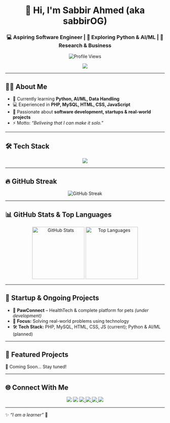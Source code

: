 <!-- ========================= -->
<!-- Typing Header -->
<!-- ========================= -->
<h1 align="center">👋 Hi, I'm Sabbir Ahmed (aka <b>sabbirOG</b>)</h1>
<h3 align="center">
💻 Aspiring Software Engineer | 🌱 Exploring Python & AI/ML | 🚀 Research & Business
</h3>
<p align="center">
  <img src="https://komarev.com/ghpvc/?username=sabbirOG" alt="Profile Views"/>
</p>

<p align="center">
  <img src="https://readme-typing-svg.herokuapp.com?color=%2360A5FA&lines=Full+Stack+Developer;Always+Learning+and+Building;Building+Real-World+Projects+🚀&center=true&width=500&height=45" />
</p>

---

## 🧑‍💻 About Me
- 🌱 Currently learning **Python, AI/ML, Data Handling**
- 💻 Experienced in **PHP, MySQL, HTML, CSS, JavaScript**
- 🚀 Passionate about **software development, startups & real-world projects**
- ⚡ Motto: *“Beliveing that I can make it solo.”*

---

## 🛠️ Tech Stack
<p align="center">
  <img src="https://skillicons.dev/icons?i=php,mysql,html,css,js,python,git,github,vscode,figma&perline=6" />
</p>

---

## 🔥 GitHub Streak
<p align="center">
  <img 
       src="https://streak-stats.demolab.com?user=sabbirOG&theme=tokyonight&hide_border=true&border_radius=10" 
       alt="GitHub Streak" 
  />
</p>

---

## 📊 GitHub Stats & Top Languages
<p align="center">
  <img src="https://github-readme-stats.vercel.app/api?username=sabbirOG&show_icons=true&theme=tokyonight&hide_border=true&border_radius=10" alt="GitHub Stats" height="165"/>
  <img src="https://github-readme-stats.vercel.app/api/top-langs/?username=sabbirOG&layout=compact&hide_border=true&theme=tokyonight&border_radius=10&langs_count=8&hide=cmake,shell" alt="Top Languages" height="165"/>
</p>

---

## 🚀 Startup & Ongoing Projects
- 🐾 **PawConnect** – HealthTech & complete platform for pets *(under development)*  
- 🎯 **Focus:** Solving real-world problems using technology  
- 🛠️ **Tech Stack:** PHP, MySQL, HTML, CSS, JS (current); Python & AI/ML (planned)  

---

## 🌟 Featured Projects
🚧 Coming Soon... Stay tuned!  

---

## 🌐 Connect With Me
<p align="center">
  <a href="https://github.com/sabbirOG" target="_blank"><img src="https://img.shields.io/badge/GitHub-100000?style=for-the-badge&logo=github&logoColor=white"/></a>
  <a href="https://www.linkedin.com/in/sabbirgg/" target="_blank"><img src="https://img.shields.io/badge/LinkedIn-0A66C2?style=for-the-badge&logo=linkedin&logoColor=white"/></a>
  <a href="#" target="_blank"><img src="https://img.shields.io/badge/Portfolio-FF5722?style=for-the-badge&logo=vercel&logoColor=white"/> </a>
  <a href="https://github.com/sabbirOG" target="_blank">
    <img src="https://img.shields.io/badge/GitHub-100000?style=for-the-badge&logo=github&logoColor=white"/>
  </a>
  <a href="https://www.linkedin.com/in/sabbirgg/" target="_blank">
    <img src="https://img.shields.io/badge/LinkedIn-0A66C2?style=for-the-badge&logo=linkedin&logoColor=white"/>
  </a>
  <a href="https://sabbir-ahmed-portfolio.netlify.app/" target="_blank">
    <img src="https://img.shields.io/badge/Portfolio-FF5722?style=for-the-badge&logo=vercel&logoColor=white"/>
  </a>
</p>

---

✨ _“I am a learner”_ 🚀
